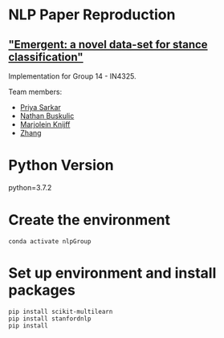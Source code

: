 # NLP Paper Reproduction 
## ["Emergent: a novel data-set for stance classification"](https://www.aclweb.org/anthology/N16-1138)

Implementation for Group 14 -  IN4325.

Team members:
 * [Priya Sarkar](https://www.linkedin.com/in/priyasarka)
 * [Nathan Buskulic](https://www.tudelft.nl/ewi/)
 * [Marjolein Knijff](https://www.tudelft.nl/ewi/)
 * [Zhang](https://www.tudelft.nl/ewi/)
 
# Python Version 
python=3.7.2

# Create the environment
```conda create -n nlpGroup python=3.7.2
conda activate nlpGroup
```

# Set up environment and install packages
```conda install -c anaconda nltk
pip install scikit-multilearn
pip install stanfordnlp
pip install 
```

